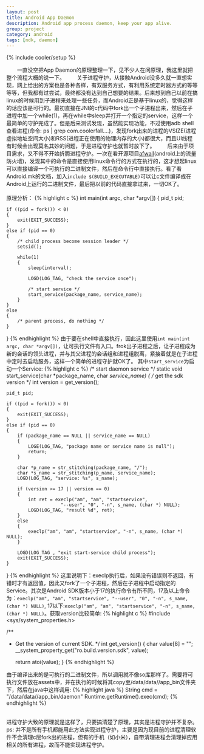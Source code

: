```yaml
---
layout: post
title: Android App Daemon
description: Android app process daemon, keep your app alive.
group: project
category: android
tags: [ndk, daemon]
---
```

{% include cooler/setup %}

　　一直没空把App Daemon的原理整理一下，见不少人在问原理，我这里就把整个流程大概的说一下。
　　关于进程守护，从接触Android没多久就一直想实现，网上给出的方案也是各种各样，有双服务方式，有利用系统定时器方式的等等等等，但我都有过尝试，最终都没有达到自己想要的结果。后来想到自己以前在搞linux的时候用到子进程来处理一些任务，而Android正是基于linux的，觉得这样的话应该是可行的。最初直接在JNI的c代码中fork出一个子进程出来，然后在子进程中加一个while(1)，再在while中sleep并打开一个指定的service，这样一个最简单的守护完成了。但是后来测试发现，虽然能实现功能，不过使用adb shell查看进程(命令: ps | grep com.coolerfall....)，发现fork出来的进程的VSIZE(进程虚拟地址空间大小)和RSS(进程正在使用的物理内存的大小)都很大，而且UI线程有时候会出现莫名其妙的问题，于是进程守护也就暂时放下了。
　　后来由于项目需求，又不得不开始折腾进程守护。一次在看开源项目[afwall][1](android上的流量防火墙)，发现其中的命令是直接使用linux命令行的方式在执行的，这才想起linux可以直接编译一个可执行的二进制文件，然后在命令行中直接执行。看了看Android.mk的文档，加入`include $(BUILD_EXECUTABLE)`可以让c文件编译成在Android上运行的二进制文件，最后把以前的代码直接拿过来，一切OK了。
<br/>
<br/>
原理分析：
{% highlight c %}
int main(int argc, char *argv[])
{
	pid_t pid;

	if ((pid = fork()) < 0)
	{
	    exit(EXIT_SUCCESS);
	}
	else if (pid == 0)
	{
		/* child process become session leader */
		setsid();
		
		while(1)
		{
			sleep(interval);

			LOGD(LOG_TAG, "check the service once");

			/* start service */
			start_service(package_name, service_name);
		}
	}
	else
	{
		/* parent process, do nothing */
	}
}
{% endhighlight %}
由于要在shell中直接执行，因此这里使用`int main(int argc, char *argv[])`，让可执行文件有入口。frok出子进程之后，让子进程成为新的会话的领头进程，并与其父进程的会话组和进程组脱离，紧接着就是在子进程中定时去启动服务，这样一个简单的进程守护就OK了。
其中`start_service`为启动一个Service:
{% highlight c %}
/* start daemon service */
static void start_service(char *package_name, char *service_name)
{
	/* get the sdk version */
	int version = get_version();

	pid_t pid;

	if ((pid = fork()) < 0)
	{
		exit(EXIT_SUCCESS);
	}
	else if (pid == 0)
	{
		if (package_name == NULL || service_name == NULL)
		{
			LOGE(LOG_TAG, "package name or service name is null");
			return;
		}

		char *p_name = str_stitching(package_name, "/");
		char *s_name = str_stitching(p_name, service_name);
		LOGD(LOG_TAG, "service: %s", s_name);

		if (version >= 17 || version == 0)
		{
			int ret = execlp("am", "am", "startservice",
						"--user", "0", "-n", s_name, (char *) NULL);
			LOGD(LOG_TAG, "result %d", ret);
		}
		else
		{
			execlp("am", "am", "startservice", "-n", s_name, (char *) NULL);
		}

		LOGD(LOG_TAG , "exit start-service child process");
		exit(EXIT_SUCCESS);
	}
}
{% endhighlight %}
这里说明下：execlp执行后，如果没有错误则不返回，有错时才有返回值，因此又fork了一个子进程，然后在子进程中启动指定的Service。其次是Android SDK版本小于17的执行命令有所不同，17及以上命令为：`execlp("am", "am", "startservice",
"--user", "0", "-n", s_name, (char *) NULL)`, 17以下:`execlp("am", "am", "startservice", "-n", s_name, (char *) NULL)`。获取version比较简单:
{% highlight c %}
#include <sys/system_properties.h>

/**
 * Get the version of current SDK.
 */
int get_version()
{
	char value[8] = "";
    __system_property_get("ro.build.version.sdk", value);

    return atoi(value);
}
{% endhighlight %}

由于编译出来的是可执行的二进制文件，所以调用就不像so库那样了。需要将可执行文件放在assets中，并在执行的时候将其copy至/data/data/<packagename>/app_bin文件夹下，然后在java中这样调用: 
{% highlight java %}
String cmd = "/data/data/<packagename>/app_bin/daemon"
Runtime.getRuntime().exec(cmd);
{% endhighlight %}

<br/>
进程守护大致的原理就是这样了，只要搞清楚了原理，其实是进程守护并不复杂。
<br/>
ps: 并不是所有手机都能用此方法实现进程守护，主要是因为现目前的进程清理软件不会清理c层fork出的进程，但有的手机（如小米），自带清理进程会清理掉应用相关的所有进程，故而不能实现进程守护。

[1]: https://github.com/ukanth/afwall